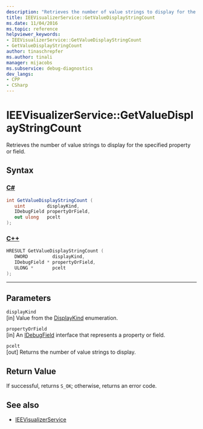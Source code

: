 ```yaml
---
description: "Retrieves the number of value strings to display for the specified property or field."
title: IEEVisualizerService::GetValueDisplayStringCount
ms.date: 11/04/2016
ms.topic: reference
helpviewer_keywords:
- IEEVisualizerService::GetValueDisplayStringCount
- GetValueDisplayStringCount
author: tinaschrepfer
ms.author: tinali
manager: mijacobs
ms.subservice: debug-diagnostics
dev_langs:
- CPP
- CSharp
---
```

# IEEVisualizerService::GetValueDisplayStringCount

Retrieves the number of value strings to display for the specified property or field.

## Syntax

### [C#](#tab/csharp)
```csharp
int GetValueDisplayStringCount (
   uint        displayKind,
   IDebugField propertyOrField,
   out ulong   pcelt
);
```
### [C++](#tab/cpp)
```cpp
HRESULT GetValueDisplayStringCount (
   DWORD         displayKind,
   IDebugField * propertyOrField,
   ULONG *       pcelt
);
```
---

## Parameters
`displayKind`\
[in] Value from the [DisplayKind](../../../extensibility/debugger/reference/displaykind.md) enumeration.

`propertyOrField`\
[in] An [IDebugField](../../../extensibility/debugger/reference/idebugfield.md) interface that represents a property or field.

`pcelt`\
[out] Returns the number of value strings to display.

## Return Value
 If successful, returns `S_OK`; otherwise, returns an error code.

## See also
- [IEEVisualizerService](../../../extensibility/debugger/reference/ieevisualizerservice.md)
